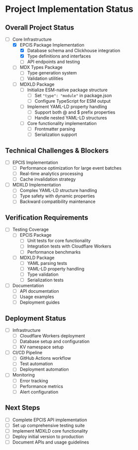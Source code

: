 # Project Implementation Status

## Overall Project Status
- [ ] Core Infrastructure
  - [x] EPCIS Package Implementation
    - [x] Database schema and Clickhouse integration
    - [x] Type definitions and interfaces
    - [ ] API endpoints and testing
  - [ ] MDX Types Package
    - [ ] Type generation system
    - [ ] Validation utilities
  - [ ] MDXLD Package
    - [ ] Initialize ESM-native package structure
      - [ ] Set `"type": "module"` in package.json
      - [ ] Configure TypeScript for ESM output
    - [ ] Implement YAML-LD property handling
      - [ ] Support both @ and $ prefix properties
      - [ ] Handle nested YAML-LD structures
    - [ ] Core functionality implementation
      - [ ] Frontmatter parsing
      - [ ] Serialization support

## Technical Challenges & Blockers
- [ ] EPCIS Implementation
  - [ ] Performance optimization for large event batches
  - [ ] Real-time analytics processing
  - [ ] Cache invalidation strategy
- [ ] MDXLD Implementation
  - [ ] Complex YAML-LD structure handling
  - [ ] Type safety with dynamic properties
  - [ ] Backward compatibility maintenance

## Verification Requirements
- [ ] Testing Coverage
  - [ ] EPCIS Package
    - [ ] Unit tests for core functionality
    - [ ] Integration tests with Cloudflare Workers
    - [ ] Performance benchmarks
  - [ ] MDXLD Package
    - [ ] YAML parsing tests
    - [ ] YAML-LD property handling
    - [ ] Type validation
    - [ ] Serialization tests
- [ ] Documentation
  - [ ] API documentation
  - [ ] Usage examples
  - [ ] Deployment guides

## Deployment Status
- [ ] Infrastructure
  - [ ] Cloudflare Workers deployment
  - [ ] Database setup and configuration
  - [ ] KV namespace setup
- [ ] CI/CD Pipeline
  - [ ] GitHub Actions workflow
  - [ ] Test automation
  - [ ] Deployment automation
- [ ] Monitoring
  - [ ] Error tracking
  - [ ] Performance metrics
  - [ ] Alert configuration

## Next Steps
- [ ] Complete EPCIS API implementation
- [ ] Set up comprehensive testing suite
- [ ] Implement MDXLD core functionality
- [ ] Deploy initial version to production
- [ ] Document APIs and usage guidelines
